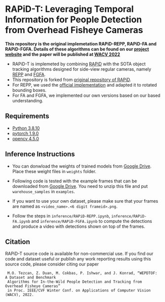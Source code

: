 # RAPiD-T: Leveraging Temporal Information for People Detection from Overhead Fisheye Cameras

**This repository is the original implemetation RAPiD-REPP, RAPiD-FA and RAPiD-FGFA. Details of these algorithms can be found on our [project website](https://vip.bu.edu/projects/vsns/cossy/fisheye/rapid-t/) and the paper will be published at [WACV 2022](https://wacv2022.thecvf.com/)**

* RAPiD-T is implemeted by combining [RAPiD](http://openaccess.thecvf.com/content_CVPRW_2020/html/w38/Duan_RAPiD_Rotation-Aware_People_Detection_in_Overhead_Fisheye_Images_CVPRW_2020_paper.html) with the SOTA object tracking algorithms designed for side-view regular cameras, namely [REPP](https://ieeexplore.ieee.org/stamp/stamp.jsp?tp=&arnumber=9341600) and [FGFA](http://openaccess.thecvf.com/content_iccv_2017/html/Zhu_Flow-Guided_Feature_Aggregation_ICCV_2017_paper.html).
* This repository is forked from [original repository of RAPiD](https://github.com/duanzhiihao/RAPiD).
* For REPP, we used the [official implementation](https://github.com/AlbertoSabater/Robust-and-efficient-post-processing-for-video-object-detection) and adapted it to rotated bounding boxes.
* For FA and FGFA, we implemented our own versions based on our based understanding. 


## Requirements
* [Python 3.8.10](https://www.python.org/downloads/release/python-3810/)
* [pytorch 1.9.0](https://pytorch.org/get-started/locally/)
* [opencv 4.5.0](https://opencv.org/opencv-4-5-0/)

## Inference Instructions
* You can donwload the weights of trained models from [Google Drive](https://drive.google.com/drive/folders/1G66FOZT4gY56cw63twANtS_Tqf3j5AtO?usp=sharing). Place these weight files in `weights` folder.

* Following code is tested with the example frames that can be downloaded from [Google Drive](https://drive.google.com/file/d/1zcJcx1sOPD015sHpWy9OHVUlxXj2owFT/view?usp=sharing). You need to unzip this file and put `warehouse_samples` in `examples`.

* If you want to use your own dataset, please make sure that your frames are named as `<video_name>.<6 digit frameid>.png`.

* Follow the steps in `inference/RAPiD-REPP.ipynb`, `inference/RAPiD-FA.ipynb` and `inference/RAPiD-FGFA.ipynb` to compute the detections and produce a video with detections shown on top of the frames.

## Citation

RAPiD-T source code is available for non-commercial use. If you find our code and dataset useful or publish any work reporting results using this source code, please consider citing our paper

```
 M.O. Tezcan, Z. Duan, M. Cokbas, P. Ishwar, and J. Konrad, “WEPDTOF: A Dataset and Benchmark 
 Algorithms for In-the-Wild People Detection and Tracking from Overhead Fisheye Cameras” 
 in Proc. IEEE/CVF Winter Conf. on Applications of Computer Vision (WACV), 2022.
 ```
